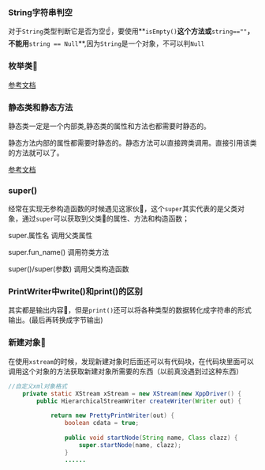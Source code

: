 ### String字符串判空

对于`String`类型判断它是否为空:point_up:，要使用**`isEmpty()`**这个方法或**`string==""`**，不能用**`string == Null`**,因为`String`是一个对象，不可以判`Null`

<!--more-->

### 枚举类:notebook:

[参考文档](https://www.jianshu.com/p/46dbd930f6a2)

### 静态类和静态方法

静态类一定是一个内部类,静态类的属性和方法也都需要时静态的。

静态方法内部的属性都需要时静态的。静态方法可以直接跨类调用。直接引用该类的方法就可以了。

[参考文档](https://www.jianshu.com/p/80b404da976b)

### super()

经常在实现无参构造函数的时候遇见这家伙:boy:，这个`super`其实代表的是父类对象，通过`super`可以获取到父类:man:的属性、方法和构造函数；

super.属性名                调用父类属性

super.fun_name()        调用符类方法

super()/super(参数)     调用父类构造函数

### PrintWriter中write()和print()的区别

其实都是输出内容:speech_balloon:，但是`print()`还可以将各种类型的数据转化成字符串的形式输出。(最后再转换成字节输出)

### 新建对象:elephant:

在使用`xstream`的时候，发现新建对象时后面还可以有代码块，在代码块里面可以调用这个对象的方法获取新建对象所需要的东西（以前真没遇到过这种东西）	

```java
//自定义xml对象格式
	private static XStream xStream = new XStream(new XppDriver() {
		public HierarchicalStreamWriter createWriter(Writer out) {
			
			return new PrettyPrintWriter(out) {
				boolean cdata = true;
				
				public void startNode(String name, Class clazz) {
					super.startNode(name, clazz);
				}
				......
```